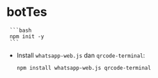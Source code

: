 # botTes

     ```bash
     npm init -y
     ```
   - Install `whatsapp-web.js` dan `qrcode-terminal`:
     ```bash
     npm install whatsapp-web.js qrcode-terminal
     ```
